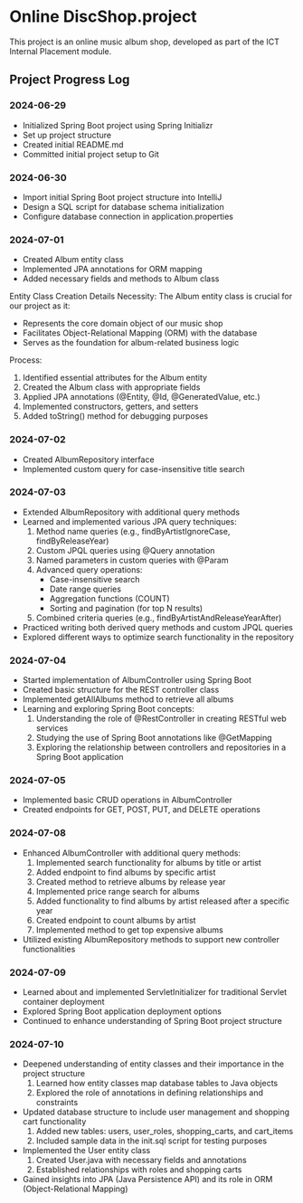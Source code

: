 # Online DiscShop.project

This project is an online music album shop, developed as part of the ICT Internal Placement module.

## Project Progress Log

### 2024-06-29
- Initialized Spring Boot project using Spring Initializr
- Set up project structure
- Created initial README.md
- Committed initial project setup to Git

### 2024-06-30
- Import initial Spring Boot project structure into IntelliJ
- Design a SQL script for database schema initialization
- Configure database connection in application.properties

### 2024-07-01

- Created Album entity class
- Implemented JPA annotations for ORM mapping
- Added necessary fields and methods to Album class

Entity Class Creation Details
Necessity:
The Album entity class is crucial for our project as it:

- Represents the core domain object of our music shop
- Facilitates Object-Relational Mapping (ORM) with the database
- Serves as the foundation for album-related business logic

Process:

1. Identified essential attributes for the Album entity
2. Created the Album class with appropriate fields
3. Applied JPA annotations (@Entity, @Id, @GeneratedValue, etc.)
4. Implemented constructors, getters, and setters
5. Added toString() method for debugging purposes

### 2024-07-02

- Created AlbumRepository interface
- Implemented custom query for case-insensitive title search

### 2024-07-03

- Extended AlbumRepository with additional query methods
- Learned and implemented various JPA query techniques:
    1. Method name queries (e.g., findByArtistIgnoreCase, findByReleaseYear)
    2. Custom JPQL queries using @Query annotation
    3. Named parameters in custom queries with @Param
    4. Advanced query operations:
        - Case-insensitive search
        - Date range queries
        - Aggregation functions (COUNT)
        - Sorting and pagination (for top N results)
    5. Combined criteria queries (e.g., findByArtistAndReleaseYearAfter)
- Practiced writing both derived query methods and custom JPQL queries
- Explored different ways to optimize search functionality in the repository

### 2024-07-04

- Started implementation of AlbumController using Spring Boot
- Created basic structure for the REST controller class
- Implemented getAllAlbums method to retrieve all albums
- Learning and exploring Spring Boot concepts:
    1. Understanding the role of @RestController in creating RESTful web services
    2. Studying the use of Spring Boot annotations like @GetMapping
    3. Exploring the relationship between controllers and repositories in a Spring Boot application

### 2024-07-05
- Implemented basic CRUD operations in AlbumController
- Created endpoints for GET, POST, PUT, and DELETE operations

### 2024-07-08

- Enhanced AlbumController with additional query methods:
    1. Implemented search functionality for albums by title or artist
    2. Added endpoint to find albums by specific artist
    3. Created method to retrieve albums by release year
    4. Implemented price range search for albums
    5. Added functionality to find albums by artist released after a specific year
    6. Created endpoint to count albums by artist
    7. Implemented method to get top expensive albums
- Utilized existing AlbumRepository methods to support new controller functionalities

### 2024-07-09

- Learned about and implemented ServletInitializer for traditional Servlet container deployment
- Explored Spring Boot application deployment options
- Continued to enhance understanding of Spring Boot project structure

### 2024-07-10

- Deepened understanding of entity classes and their importance in the project structure
    1. Learned how entity classes map database tables to Java objects
    2. Explored the role of annotations in defining relationships and constraints
- Updated database structure to include user management and shopping cart functionality
    1. Added new tables: users, user_roles, shopping_carts, and cart_items
    2. Included sample data in the init.sql script for testing purposes
- Implemented the User entity class
    1. Created User.java with necessary fields and annotations
    2. Established relationships with roles and shopping carts
- Gained insights into JPA (Java Persistence API) and its role in ORM (Object-Relational Mapping)